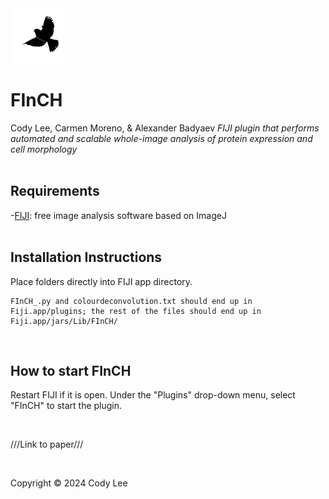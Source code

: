 <img src="/jars/Lib/FInCH/FInCHminilogo.png" alt="logo image of a black finch on a white background" width="88" height="88" />  

# **FInCH**  
Cody Lee, Carmen Moreno, & Alexander Badyaev
*FIJI plugin that performs automated and scalable whole-image analysis of protein expression and cell morphology*  
<br/>  
## Requirements
-[FIJI](https://fiji.sc/): free image analysis software based on ImageJ  
<br/>  
## Installation Instructions

Place folders directly into FIJI app directory. 
  
	FInCH_.py and colourdeconvolution.txt should end up in Fiji.app/plugins; the rest of the files should end up in Fiji.app/jars/Lib/FInCH/  

<br/>  

## How to start FInCH

Restart FIJI if it is open. Under the "Plugins" drop-down menu, select "FInCH" to start the plugin.  

<br/>  

///Link to paper///  

<br/>  

Copyright © 2024 Cody Lee
